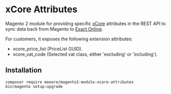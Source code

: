 # xCore Attributes

Magento 2 module for providing specific [xCore](https://dealer4dealer.nl/magento-2-exact-online-koppeling/) attributes in the REST API to sync data back from Magento to [Exact Online](https://www.exact.com/software/exact-online).

For customers, it exposes the following extension attributes:
- xcore_price_list (PriceList GUID).
- xcore_vat_code (Selected vat class, either 'excluding' or 'including').

## Installation
```shell script
composer require mooore/magento2-module-xcore-attributes
bin/magento setup:upgrade
```
